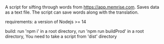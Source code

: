   A script for sifting through words from https://app.memrise.com. Saves data
as a text file. The script can save words along with the translation.

requirements:
a version of Nodejs >= 14

build:
run 'npm i' in a root directory, 
run 'npm run buildProd' in a root directory, 
You need to take a script from 'dist' directory
